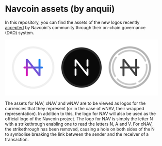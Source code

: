 # Navcoin assets (by anquii)
In this repository, you can find the assets of the new logos recently [accepted](https://navexplorer.com/dao/consultation/e8bc48865162dc2f4fbac52b7d71835730aad5d43bbc8c3f84fc3576f27ea7e2) by Navcoin's community through their on-chain governance (DAO) system. 

![](navcoin-assets.png)

The assets for NAV, xNAV and wNAV are to be viewed as logos for the currencies that they represent (or in the case of wNAV, their wrapped representation). In addition to this, the logo for NAV will also be used as the official logo of the Navcoin project. The logo for NAV is simply the letter N with a strikethrough enabling one to read the letters N, A and V. For xNAV, the strikethrough has been removed, causing a hole on both sides of the N to symbolise breaking the link between the sender and the receiver of a transaction.
